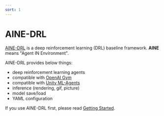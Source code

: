```yaml
---
sort: 1
---
```


# AINE-DRL

[AINE-DRL](https://github.com/DevSlem/AINE-DRL) is a deep reinforcement learning (DRL) baseline framework. **AINE** means "Agent IN Environment".

AINE-DRL provides below things:

* deep reinforcement learning agents
* compatible with [OpenAI Gym](https://github.com/openai/gym)
* compatible with [Unity ML-Agents](https://github.com/Unity-Technologies/ml-agents)
* inference (rendering, gif, picture)
* model save/load
* YAML configuration

If you use AINE-DRL first, please read [Getting Started](./getting-started/index.md).